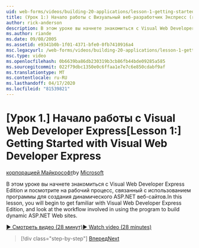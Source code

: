 ```yaml
---
uid: web-forms/videos/building-20-applications/lesson-1-getting-started-with-visual-web-developer-express
title: (Урок 1:) Начало работы с Визуальный веб-разработчик Экспресс (ru) Документы Майкрософт
author: rick-anderson
description: В этом уроке вы начнете знакомиться с Visual Web Developer Express Edition, и посмотрите на рабочий процесс, участвующий в использовании программы для создания dyn...
ms.author: riande
ms.date: 09/08/2005
ms.assetid: e9341b0b-1f01-4371-bfe0-0fb7410916a4
msc.legacyurl: /web-forms/videos/building-20-applications/lesson-1-getting-started-with-visual-web-developer-express
msc.type: video
ms.openlocfilehash: 0b6639ba86db230319b3cb86fb44bde09285a585
ms.sourcegitcommit: 022f79dbc1350e0c6ffaa1e7e7c6e850cdabf9af
ms.translationtype: MT
ms.contentlocale: ru-RU
ms.lasthandoff: 04/17/2020
ms.locfileid: "81539821"
---
```

# <a name="lesson-1-getting-started-with-visual-web-developer-express"></a><span data-ttu-id="499c6-103">[Урок 1.] Начало работы с Visual Web Developer Express</span><span class="sxs-lookup"><span data-stu-id="499c6-103">[Lesson 1:] Getting Started with Visual Web Developer Express</span></span>

<span data-ttu-id="499c6-104">[корпорацией Майкрософт](https://github.com/microsoft)</span><span class="sxs-lookup"><span data-stu-id="499c6-104">by [Microsoft](https://github.com/microsoft)</span></span>

<span data-ttu-id="499c6-105">В этом уроке вы начнете знакомиться с Visual Web Developer Express Edition и посмотрите на рабочий процесс, связанный с использованием программы для создания динамического ASP.NET веб-сайтов.</span><span class="sxs-lookup"><span data-stu-id="499c6-105">In this lesson, you will begin to get familiar with Visual Web Developer Express Edition, and look at the workflow involved in using the program to build dynamic ASP.NET Web sites.</span></span>

[<span data-ttu-id="499c6-106">&#9654; Смотреть видео (28 минут)</span><span class="sxs-lookup"><span data-stu-id="499c6-106">&#9654; Watch video (28 minutes)</span></span>](https://channel9.msdn.com/Blogs/ASP-NET-Site-Videos/lesson-1-getting-started-with-visual-web-developer-express)

> [!div class="step-by-step"]
> [<span data-ttu-id="499c6-107">Вперед</span><span class="sxs-lookup"><span data-stu-id="499c6-107">Next</span></span>](lesson-2-creating-a-web-forms-user-interface.md)
